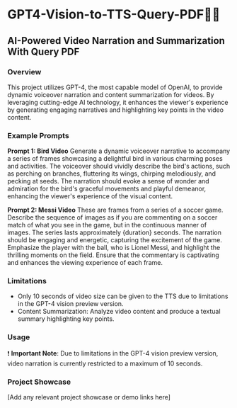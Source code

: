 # GPT4-Vision-to-TTS-Query-PDF🚀🌟

## AI-Powered Video Narration and Summarization With Query PDF

### Overview
This project utilizes GPT-4, the most capable model of OpenAI, to provide dynamic voiceover narration and content summarization for videos. By leveraging cutting-edge AI technology, it enhances the viewer's experience by generating engaging narratives and highlighting key points in the video content.

### Example Prompts
**Prompt 1: Bird Video**
Generate a dynamic voiceover narrative to accompany a series of frames showcasing a delightful bird in various charming poses and activities. The voiceover should vividly describe the bird's actions, such as perching on branches, fluttering its wings, chirping melodiously, and pecking at seeds. The narration should evoke a sense of wonder and admiration for the bird's graceful movements and playful demeanor, enhancing the viewer's experience of the visual content.

**Prompt 2: Messi Video**
These are frames from a series of a soccer game. Describe the sequence of images as if you are commenting on a soccer match of what you see in the game, but in the continuous manner of images. The series lasts approximately {duration} seconds. The narration should be engaging and energetic, capturing the excitement of the game. Emphasize the player with the ball, who is Lionel Messi, and highlight the thrilling moments on the field. Ensure that the commentary is captivating and enhances the viewing experience of each frame.

### Limitations
- Only 10 seconds of video size can be given to the TTS due to limitations in the GPT-4 vision preview version.
- Content Summarization: Analyze video content and produce a textual summary highlighting key points.

### Usage
❗ **Important Note**: Due to limitations in the GPT-4 vision preview version, video narration is currently restricted to a maximum of 10 seconds.

### Project Showcase
[Add any relevant project showcase or demo links here]

   
